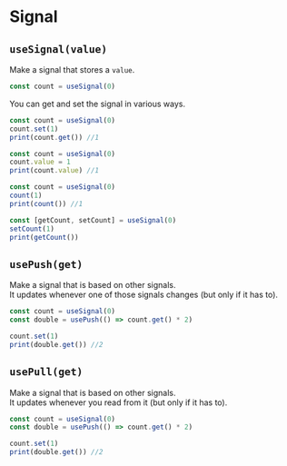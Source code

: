 # Signal

## `useSignal(value)`

Make a signal that stores a `value`.

```javascript
const count = useSignal(0)
```

You can get and set the signal in various ways.

```javascript
const count = useSignal(0)
count.set(1)
print(count.get()) //1
```

```javascript
const count = useSignal(0)
count.value = 1
print(count.value) //1
```

```javascript
const count = useSignal(0)
count(1)
print(count()) //1
```

```javascript
const [getCount, setCount] = useSignal(0)
setCount(1)
print(getCount())
```

## `usePush(get)`

Make a signal that is based on other signals.<br>
It updates whenever one of those signals changes (but only if it has to).

```javascript
const count = useSignal(0)
const double = usePush(() => count.get() * 2)

count.set(1)
print(double.get()) //2
```

## `usePull(get)`

Make a signal that is based on other signals.<br>
It updates whenever you read from it (but only if it has to).

```javascript
const count = useSignal(0)
const double = usePush(() => count.get() * 2)

count.set(1)
print(double.get()) //2
```
